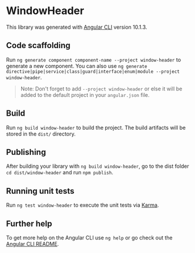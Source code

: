 # WindowHeader

This library was generated with [Angular CLI](https://github.com/angular/angular-cli) version 10.1.3.

## Code scaffolding

Run `ng generate component component-name --project window-header` to generate a new component. You can also use `ng generate directive|pipe|service|class|guard|interface|enum|module --project window-header`.
> Note: Don't forget to add `--project window-header` or else it will be added to the default project in your `angular.json` file. 

## Build

Run `ng build window-header` to build the project. The build artifacts will be stored in the `dist/` directory.

## Publishing

After building your library with `ng build window-header`, go to the dist folder `cd dist/window-header` and run `npm publish`.

## Running unit tests

Run `ng test window-header` to execute the unit tests via [Karma](https://karma-runner.github.io).

## Further help

To get more help on the Angular CLI use `ng help` or go check out the [Angular CLI README](https://github.com/angular/angular-cli/blob/master/README.md).
